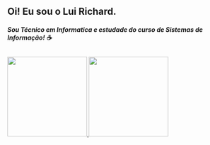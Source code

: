 ## Oi! Eu sou o Lui Richard.

##### Sou Técnico em Informatica e estudade do curso de Sistemas de Informação! ☕

##

 <div>
  <a href="https://github.com/luideveloper">
  <img height="180em" src="https://github-readme-stats.vercel.app/api?username=luideveloper&show_icons=true&theme=dracula&include_all_commits=true&count_private=true"/>
  <img height="180em" src="https://github-readme-stats.vercel.app/api/top-langs/?username=luideveloper&layout=compact&langs_count=16&theme=dracula"/>
<div>
  
